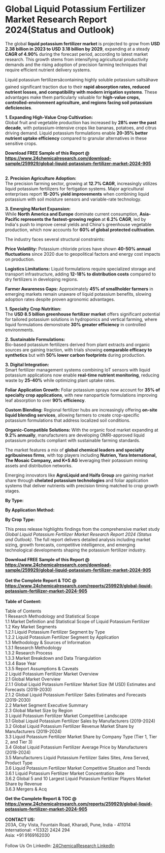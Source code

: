 <h1>Global Liquid Potassium Fertilizer Market Research Report 2024(Status and Outlook)</h1><p>The global <strong>liquid potassium fertilizer market</strong> is projected to grow from <strong>USD 2.38 billion in 2023 to USD 3.18 billion by 2029</strong>, expanding at a steady <strong>CAGR of 4.90%</strong> during the forecast period, according to latest market research. This growth stems from intensifying agricultural productivity demands and the rising adoption of precision farming techniques that require efficient nutrient delivery systems.</p><p>Liquid potassium fertilizersâcontaining highly soluble potassium saltsâhave gained significant traction due to their <strong>rapid absorption rates, reduced nutrient losses, and compatibility with modern irrigation systems</strong>. These advantages make them particularly valuable for <strong>high-value crops, controlled-environment agriculture, and regions facing soil potassium deficiencies</strong>.</p><p><strong>1. Expanding High-Value Crop Cultivation:</strong><br>
Global fruit and vegetable production has increased by <strong>28% over the past decade</strong>, with potassium-intensive crops like bananas, potatoes, and citrus driving demand. Liquid potassium formulations enable <strong>20-35% better nutrient uptake efficiency</strong> compared to granular alternatives in these sensitive crops.</p><div><b>Download FREE Sample of this Report @ 
            <a href="https://www.24chemicalresearch.com/download-sample/259929/global-liquid-potassium-fertilizer-market-2024-905">
            https://www.24chemicalresearch.com/download-sample/259929/global-liquid-potassium-fertilizer-market-2024-905</a></b></div><br><p><strong>2. Precision Agriculture Adoption:</strong><br>
The precision farming sector, growing at <strong>12.7% CAGR</strong>, increasingly utilizes liquid potassium fertilizers for fertigation systems. Major agricultural enterprises report <strong>15-20% yield improvements</strong> when combining liquid potassium with soil moisture sensors and variable-rate technology.</p><p><strong>3. Emerging Market Expansion:</strong><br>
While <strong>North America and Europe</strong> dominate current consumption, <strong>Asia-Pacific represents the fastest-growing region</strong> at <strong>6.2% CAGR</strong>, led by India's push to improve cereal yields and China's greenhouse vegetable production, which now accounts for <strong>60% of global protected cultivation</strong>.</p><p>The industry faces several structural constraints:</p><p><strong>Price Volatility:</strong> Potassium chloride prices have shown <strong>40-50% annual fluctuations</strong> since 2020 due to geopolitical factors and energy cost impacts on production.</p><p><strong>Logistics Limitations:</strong> Liquid formulations require specialized storage and transport infrastructure, adding <strong>12-18% to distribution costs</strong> compared to dry fertilizers in developing regions.</p><p><strong>Farmer Awareness Gaps:</strong> Approximately <strong>45% of smallholder farmers</strong> in emerging markets remain unaware of liquid potassium benefits, slowing adoption rates despite proven agronomic advantages.</p><p><strong>1. Specialty Crop Nutrition:</strong><br>
The <strong>USD 8.5 billion greenhouse fertilizer market</strong> offers significant potential for tailored potassium solutions in hydroponics and vertical farming, where liquid formulations demonstrate <strong>30% greater efficiency</strong> in controlled environments.</p><p><strong>2. Sustainable Formulations:</strong><br>
Bio-based potassium fertilizers derived from plant extracts and organic sources are gaining traction, with trials showing <strong>comparable efficacy to synthetics</strong> but with <strong>50% lower carbon footprints</strong> during production.</p><p><strong>3. Digital Integration:</strong><br>
Smart fertilizer management systems combining IoT sensors with liquid potassium applications now enable <strong>real-time nutrient monitoring</strong>, reducing waste by <strong>25-40%</strong> while optimizing plant uptake rates.</p><p><strong>Foliar Application Growth:</strong> Foliar potassium sprays now account for <strong>35% of specialty crop applications</strong>, with new nanoparticle formulations improving leaf absorption to over <strong>90% efficiency</strong>.</p><p><strong>Custom Blending:</strong> Regional fertilizer hubs are increasingly offering <strong>on-site liquid blending services</strong>, allowing farmers to create crop-specific potassium formulations that address localized soil conditions.</p><p><strong>Organic-Compatible Solutions:</strong> With the organic food market expanding at <strong>9.2% annually</strong>, manufacturers are developing OMRI-approved liquid potassium products compliant with sustainable farming standards.</p><p>The market features a mix of <strong>global chemical leaders and specialty agribusiness firms</strong>, with top players including <strong>Nutrien, Yara International, The Mosaic Company, and K+S AG</strong> leveraging their potassium mining assets and distribution networks.</p><p>Emerging innovators like <strong>AgroLiquid and Haifa Group</strong> are gaining market share through <strong>chelated potassium technologies</strong> and foliar application systems that deliver nutrients with precision timing matched to crop growth stages.</p><p><strong>By Type:</strong></p><p><strong>By Application Method:</strong></p><p><strong>By Crop Type:</strong></p><p>This press release highlights findings from the comprehensive market study <em>Global Liquid Potassium Fertilizer Market Research Report 2024 (Status and Outlook)</em>. The full report delivers detailed analysis including market sizing, growth forecasts, competitive intelligence, and emerging technological developments shaping the potassium fertilizer industry.</p><div><b>Download FREE Sample of this Report @ 
            <a href="https://www.24chemicalresearch.com/download-sample/259929/global-liquid-potassium-fertilizer-market-2024-905">
            https://www.24chemicalresearch.com/download-sample/259929/global-liquid-potassium-fertilizer-market-2024-905</a></b></div><br><div><b>Get the Complete Report & TOC @ 
            <a href="https://www.24chemicalresearch.com/reports/259929/global-liquid-potassium-fertilizer-market-2024-905">
            https://www.24chemicalresearch.com/reports/259929/global-liquid-potassium-fertilizer-market-2024-905</a></b></div><br>
            <b>Table of Content:</b><p>Table of Contents<br />
1 Research Methodology and Statistical Scope<br />
1.1 Market Definition and Statistical Scope of Liquid Potassium Fertilizer<br />
1.2 Key Market Segments<br />
1.2.1 Liquid Potassium Fertilizer Segment by Type<br />
1.2.2 Liquid Potassium Fertilizer Segment by Application<br />
1.3 Methodology & Sources of Information<br />
1.3.1 Research Methodology<br />
1.3.2 Research Process<br />
1.3.3 Market Breakdown and Data Triangulation<br />
1.3.4 Base Year<br />
1.3.5 Report Assumptions & Caveats<br />
2 Liquid Potassium Fertilizer Market Overview<br />
2.1 Global Market Overview<br />
2.1.1 Global Liquid Potassium Fertilizer Market Size (M USD) Estimates and Forecasts (2019-2030)<br />
2.1.2 Global Liquid Potassium Fertilizer Sales Estimates and Forecasts (2019-2030)<br />
2.2 Market Segment Executive Summary<br />
2.3 Global Market Size by Region<br />
3 Liquid Potassium Fertilizer Market Competitive Landscape<br />
3.1 Global Liquid Potassium Fertilizer Sales by Manufacturers (2019-2024)<br />
3.2 Global Liquid Potassium Fertilizer Revenue Market Share by Manufacturers (2019-2024)<br />
3.3 Liquid Potassium Fertilizer Market Share by Company Type (Tier 1, Tier 2, and Tier 3)<br />
3.4 Global Liquid Potassium Fertilizer Average Price by Manufacturers (2019-2024)<br />
3.5 Manufacturers Liquid Potassium Fertilizer Sales Sites, Area Served, Product Type<br />
3.6 Liquid Potassium Fertilizer Market Competitive Situation and Trends<br />
3.6.1 Liquid Potassium Fertilizer Market Concentration Rate<br />
3.6.2 Global 5 and 10 Largest Liquid Potassium Fertilizer Players Market Share by Revenue<br />
3.6.3 Mergers & Acq</p><div><b>Get the Complete Report & TOC @ 
            <a href="https://www.24chemicalresearch.com/reports/259929/global-liquid-potassium-fertilizer-market-2024-905">
            https://www.24chemicalresearch.com/reports/259929/global-liquid-potassium-fertilizer-market-2024-905</a></b></div><br><b>CONTACT US:</b><br>
            203A, City Vista, Fountain Road, Kharadi, Pune, India - 411014<br>
            International: +1(332) 2424 294<br>
            Asia: +91 9169162030 <br><br>
            Follow Us On LinkedIn: <a href="https://www.linkedin.com/company/24chemicalresearch/">24ChemicalResearch LinkedIn</a>